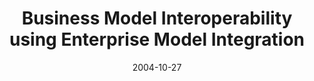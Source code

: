 ---
abstract: ''
authors:
- Harald Kühn
- Marion Murzek
- Franz Bayer
date: '2004-10-27'
featured: false
publication_types:
- '0'
publishDate: '2004-10-27'
title: Business Model Interoperability using Enterprise Model Integration
url_pdf: http://www.big.tuwien.ac.at/research/publications/2004/1004.pdf
---
